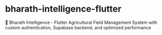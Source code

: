 # bharath-intelligence-flutter
🌾 Bharath Intelligence - Flutter Agricultural Field Management System with custom authentication, Supabase backend, and optimized performance

